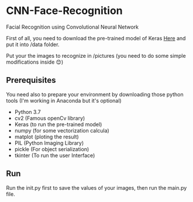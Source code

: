 # CNN-Face-Recognition
Facial Recognition  using Convolutional Neural Network

First of all, you need to download the pre-trained model of Keras <a href="https://drive.google.com/file/d/0B4ChsjFJvew3NkF0dTc1OGxsOFU/view" target="_blank">Here</a> and put it into /data folder.

Put your the images to recognize in /pictures (you need to do some simple modifications inside :blush:)

## Prerequisites
You need also to prepare your environment by downloading those python tools (I'm working in Anaconda but it's optional)
* Python 3.7
* cv2 (Famous openCv library)
* Keras (to run the pre-trained model)
* numpy (for some vectorization calcula)
* matplot (ploting the result)
* PIL (Python Imaging Library)
* pickle (For object serialization)
* tkinter (To run the user Interface)

## Run
Run the init.py first to save the values of your images, then run the main.py file.
